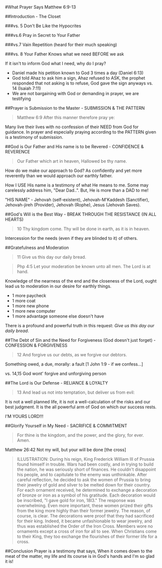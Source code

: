 #What Prayer Says
Matthew 6:9-13

##Introduction - The Closet

###vs. 5 Don't Be Like the Hypocrites

###vs.6 Pray in Secret to Your Father

###vs.7 Vain Repetition (heard for their much speaking)

###vs. 8 Your Father Knows what we need BEFORE we ask

If it isn't to inform God what I need, why do I pray?

- Daniel made his petition known to God 3 times a day (Daniel 6:13)
- God told Ahaz to ask him a sign, Ahaz refused to ASK, the prophet responded that not asking is to refuse, God gave the sign anyways vs. 14 (Isaiah 7:11)
- We are not bargaining with God or demanding in prayer, we are testifying
 
<!---
/////////////////////////////////////////////////////////////
-->
##Prayer is Submission to the Master - SUBMISSION & THE PATTERN

>Matthew 6:9 After this manner therefore pray ye: 

Many live their lives with no confession of their NEED from God for guidance. In prayer and especially praying according to the PATTERN given is a testimony of submission.

<!---
/////////////////////////////////////////////////////////////
-->
##God is Our Father and His name is to be Revered - CONFIDENCE & REVERENCE
> Our Father which art in heaven, Hallowed be thy name.

How do we make our approach to God? As confidently and yet more reverently than we would approach our earthly father. 

How I USE His name is a testimony of what He means to me. Some may carelessly address him, "Dear Dad..". But, He is more than a DAD to me!

"HIS NAME" - Jehovah (self-existent), Jehovah-M&apos;Kaddesh (Sanctifier), Jehovah-jireh (Provider), Jehovah (Rophe), Jesus (Jehovah Saves).

<!---
/////////////////////////////////////////////////////////////
-->
##God's Will is the Best Way - BREAK THROUGH THE RESISTANCE (IN ALL HEARTS)

>10 Thy kingdom come. Thy will be done in earth, as it is in heaven.

Intercession for the needs (even if they are blinded to it) of others.

<!---
/////////////////////////////////////////////////////////////
-->
##Gratefulness and Moderation
>11 Give us this day our daily bread.

>Php 4:5 Let your moderation be known unto all men. The Lord is at hand.

Knowledge of the nearness of the end and the closeness of the Lord, ought lead us to moderation in our desire for earthly things.

- 1 more paycheck
- 1 more coat
- 1 more new phone
- 1 more new computer
- 1 more advantage someone else doesn't have

There is a profound and powerful truth in this request: *Give us this day our daily bread*.

<!---
/////////////////////////////////////////////////////////////
-->
##The Debt of Sin and the Need for Forgiveness (God doesn't just forget) - CONFESSION & FORGIVENESS
>12 And forgive us our debts, as we forgive our debtors.

Something owed, a due, morally: a fault [1 John 1:9 - if we confess&hellip;]

vs. 14,15 God wont' forgive and unforgiving person

<!---
/////////////////////////////////////////////////////////////
-->
##The Lord is Our Defense - RELIANCE & LOYALTY
>13 And lead us not into temptation, but deliver us from evil: 

It is not a well planned life, it is not a well-calculation of the risks and our best judgment. It is the all powerful arm of God on which our success rests.

I'M YOURS LORD!!!

<!---
/////////////////////////////////////////////////////////////
-->
##Glorify Yourself in My Need - SACRIFICE & COMMITMENT
> For thine is the kingdom, and the power, and the glory, for ever. Amen.

Matthew 26:42 Not my will, but your will be done [the cross]

>ILLUSTRATION: During his reign, King Frederick William III of Prussia found himself in trouble. Wars had been costly, and in trying to build the nation, he was seriously short of finances. He couldn't disappoint his people, and to capitulate to the enemy was unthinkable. After careful reflection, he decided to ask the women of Prussia to bring their jewelry of gold and silver to be melted down for their country. For each ornament received, he determined to exchange a decoration of bronze or iron as a symbol of his gratitude. Each decoration would be inscribed, "I gave gold for iron, 18l3." The response was overwhelming. Even more important, these women prized their gifts from the king more highly than their former jewelry. The reason, of course, is clear. The decorations were proof that they had sacrificed for their king. Indeed, it became unfashionable to wear jewelry, and thus was established the Order of the Iron Cross. Members wore no ornaments except a cross of iron for all to see. When Christians come to their King, they too exchange the flourishes of their former life for a cross.

##Conclusion
Prayer is a testimony that says, When it comes down to the meat of the matter, my life and its course is in God's hands and I'm so glad it is!